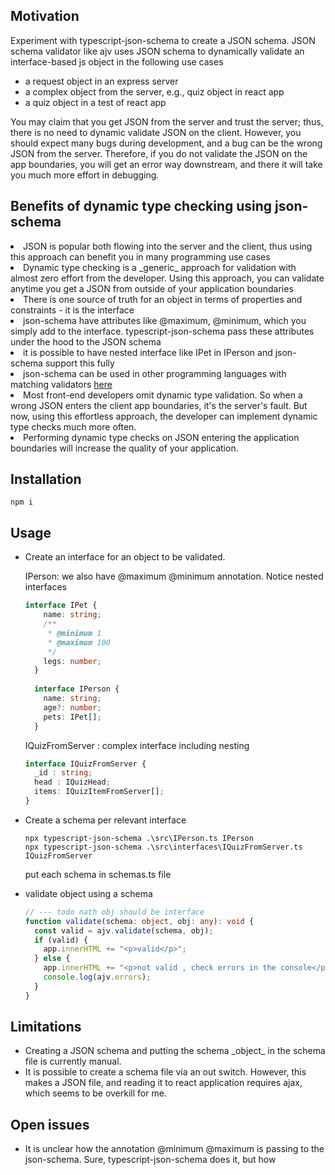 <h2>Motivation</h2>
Experiment with typescript-json-schema to create a JSON schema. JSON schema validator like ajv uses JSON schema to dynamically validate an interface-based js object in the following use cases

<ul>
<li>a request object in an express server</li>
<li>a complex object from the server, e.g., quiz object in react app</li>
 <li>a quiz object in a test of react app</li>
</ul> 

<p>You may claim that you get JSON from the server and trust the server; thus, there is no need to dynamic validate JSON on the client. However, you should expect many bugs during development, and a bug can be the wrong JSON from the server. Therefore, if you do not validate the JSON on the app boundaries, you will get an error way downstream, and there it will take you much more effort in debugging.
</p>

<h2>Benefits of dynamic type checking using json-schema</h2>

<li>JSON is popular both flowing into the server and the client, thus using this approach can benefit you in many programming use cases
</li>

<li> Dynamic type checking is a _generic_ approach for validation with almost zero effort from the developer. Using this approach, you can validate anytime you get a JSON from outside of your application boundaries
</li>

<li>There is one source of truth for an object in terms of properties and constraints - it is the interface</li>

<li>json-schema have attributes like @maximum, @minimum, which you simply add to the interface. typescript-json-schema
pass these attributes under the hood to the JSON schema 
</li>

<li>it is possible to have nested interface like IPet in IPerson and json-schema support this fully</li>
<li>json-schema can be used in other programming languages with matching validators <a href='https://json-schema.org/implementations.html'>here</a></li>

<li>Most front-end developers omit dynamic type validation. So when a wrong JSON enters the client app boundaries, it's the server's fault. But now, using this effortless approach, the developer can implement dynamic type checks much more often.
</li>
<li>Performing dynamic type checks on JSON entering the application boundaries will increase the quality of your application.</li>


<h2>Installation</h2>

```
npm i
```

<h2>Usage</h2>
<ul>

<li>
Create an interface for an object to be validated.

IPerson: we also have @maximum @minimum annotation. Notice nested interfaces


```ts
interface IPet {
    name: string;
    /**
     * @minimum 1
     * @maximum 100
     */
    legs: number;
  }
  
  interface IPerson {
    name: string;
    age?: number;
    pets: IPet[];
  }
```

IQuizFromServer : complex interface including nesting

```ts
interface IQuizFromServer {
  _id : string;
  head : IQuizHead;
  items: IQuizItemFromServer[];
}

```

</li>

<li>
Create a schema per relevant interface

```
npx typescript-json-schema .\src\IPerson.ts IPerson 
npx typescript-json-schema .\src\interfaces\IQuizFromServer.ts IQuizFromServer
```

put each schema in schemas.ts file
</li>
<li>
validate object using a schema

```ts
// --- todo nath obj should be interface
function validate(schema: object, obj: any): void {
  const valid = ajv.validate(schema, obj);
  if (valid) {
    app.innerHTML += "<p>valid</p>";
  } else {
    app.innerHTML += "<p>not valid , check errors in the console</p>";
    console.log(ajv.errors);
  }
}
```

</li>

</ul>



<h2>Limitations</h2>
<ul>
<li>Creating a JSON schema and putting the schema _object_ in the schema file is currently manual.</li>
<li>It is possible to create a schema file via an out switch. However, this makes a JSON file, and reading it to react application requires ajax, which seems to be overkill for me.</li>
</ul>


<h2>Open issues</h2>
<ul>
<li>It is unclear how the annotation @minimum @maximum is passing to the json-schema. Sure, typescript-json-schema does it, but how 
</li>
</ul>